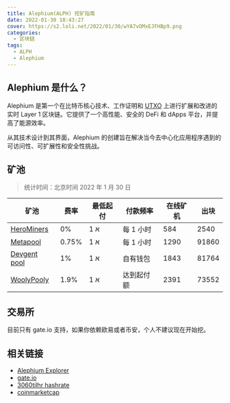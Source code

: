 ```yaml
---
title: Alephium(ALPH) 挖矿指南
date: 2022-01-30 18:43:27
cover: https://s2.loli.net/2022/01/30/wYA7vOMxEJFHBp9.png
categories:
  - 区块链
tags:
  - ALPH
  - Alephium
---
```


## Alephium 是什么？

Alephium 是第一个在比特币核心技术、工作证明和 [UTXO](https://en.wikipedia.org/wiki/Unspent_transaction_output) 上进行扩展和改进的实时 Layer 1 区块链。它提供了一个高性能、安全的 DeFi 和 dApps 平台，并提高了能源效率。

从其技术设计到其界面，Alephium 的创建旨在解决当今去中心化应用程序遇到的可访问性、可扩展性和安全性挑战。

## 矿池

> 统计时间：北京时间 2022 年 1 月 30 日

| 矿池                                              | 费率   | 最低起付 | 付款频率   | 在线矿机 | 出块  |
| ------------------------------------------------- | ------ | -------- | ---------- | -------- | ----- |
| [HeroMiners](https://alephium.herominers.com/)    | 0%     | 1 א      | 每 1 小时  | 584      | 2540  |
| [Metapool](https://metapool.tech/)                | 0.75% | 1 א      | 每 1 小时  | 1290     | 91860 |
| [Devgent pool](https://pool.devgent.net/mining)   | 1%     | 1 א      | 自有钱包   | 1843     | 81764 |
| [WoolyPooly](https://woolypooly.com/zh/coin/alph) | 1.9%   | 1 א      | 达到起付额 | 2391     | 73552 |

## 交易所

目前只有 gate.io 支持，如果你依赖欧易或者币安，个人不建议现在开始挖。

## 相关链接

- [Alephium Explorer](https://explorer.alephium.org/)
- [gate.io](https://www.gate.io/cn/myaccount/deposit/ALPH)
- [3060tilhr hashrate](https://www.hashrate.no/3060tilhr)
- [coinmarketcap](https://coinmarketcap.com/zh/currencies/alephium/)
